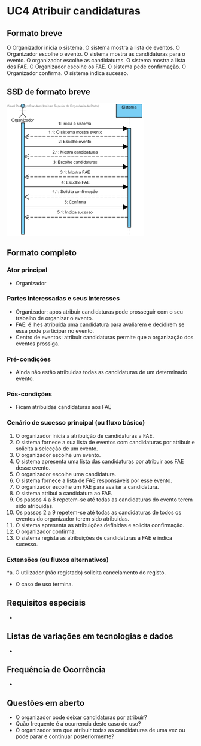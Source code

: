 # UC4 Atribuir candidaturas
## Formato breve
O Organizador inicia o sistema.
O sistema mostra a lista de eventos.
O Organizador escolhe o evento.
O sistema mostra as candidaturas para o evento.
O organizador escolhe as candidaturas.
O sistema mostra a lista dos FAE.
O Organizador escolhe os FAE.
O sistema pede confirmação.
O Organizador confirma.
O sistema indica sucesso.

## SSD de formato breve
![SSD_UC4.png](../../Imagens/SSD_UC4.png)
## Formato completo

### Ator principal
* Organizador

### Partes interessadas e seus interesses
+ Organizador: apos atribuir candidaturas pode prosseguir com o seu trabalho de organizar o evento.
+ FAE: é lhes atribuida uma candidatura para avaliarem e decidirem se essa pode participar no evento.
+ Centro de eventos: atribuir candidaturas permite que a organização dos eventos prossiga.

### Pré-condições
+ Ainda não estão atribuidas todas as candidaturas de um determinado evento.

### Pós-condições
+ Ficam atribuidas candidaturas aos FAE

### Cenário de sucesso principal (ou fluxo básico)
1. O organizador inicia a atribuição de candidaturas a FAE.
2. O sistema fornece a sua lista de eventos com candidaturas por atribuir e solicita a selecção de um evento.
3. O organizador escolhe um evento.
4. O sistema apresenta uma lista das candidaturas por atribuir aos FAE desse evento.
5. O organizador escolhe uma candidatura.
6. O sistema fornece a lista de FAE responsáveis por esse evento.
7. O organizador escolhe um FAE para avaliar a candidatura.
8. O sistema atribui a candidatura ao FAE.
9. Os passos 4 a 8 repetem-se até todas as candidaturas do evento terem sido atribuidas.
10. Os passos 2 a 9 repetem-se até todas as candidaturas de todos os eventos do organizador terem sido atribuidas.
11. O sistema apresenta as atribuições definidas e solicita confirmação.
12. O organizador confirma.
13. O sistema regista as atribuições de candidaturas a FAE e indica sucesso.

### Extensões (ou fluxos alternativos)
\*a. O utilizador (não registado) solicita cancelamento do registo.

+ O caso de uso termina.

## Requisitos especiais
*
## Listas de variações em tecnologias e dados
*
## Frequência de Ocorrência
*
## Questões em aberto
+ O organizador pode deixar candidaturas por atribuir?
+ Quão frequente é a ocurrencia deste caso de uso?
+ O organizador tem que atribuir todas as candidaturas de uma vez ou pode parar e continuar posteriormente?
